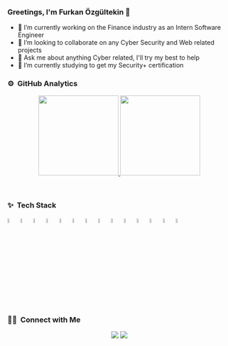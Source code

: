 ### Greetings, I'm  Furkan Özgültekin 👋

- 🔭 I’m currently working on the Finance industry as an Intern Software Engineer
- 👯 I’m looking to collaborate on any Cyber Security and Web related projects
- 💬 Ask me about anything Cyber related, I'll try my best to help
- 🌱 I’m currently studying to get my Security+ certification

<!--
**furknozg/furknozg** is a ✨ _special_ ✨ repository because its `README.md` (this file) appears on your GitHub profile.

Here are some ideas to get you started:

- 🔭 I’m currently working on ...
- 🌱 I’m currently learning ...
- 👯 I’m looking to collaborate on ...
- 🤔 I’m looking for help with ...
- 💬 Ask me about ...
- 📫 How to reach me: ...
- 😄 Pronouns: ...
- ⚡ Fun fact: ...
-->

### ⚙️ &nbsp;GitHub Analytics
<p align="center">
  <a href="https://github.com/furknozg">
     <img height="180em" src="https://github-readme-stats-eight-theta.vercel.app/api?username=furknozg&show_icons=true&theme=algolia&include_all_commits=true&count_private=true"/>
      <img height="180em" src="https://github-readme-stats-eight-theta.vercel.app/api/top-langs/?username=furknozg&layout=compact&langs_count=8&theme=algolia"/>
  </a>
</p>

<br>

### ✨  &nbsp;Tech Stack
<p padding-left="20px">
       <img width="5%" height="auto" src="https://user-images.githubusercontent.com/25181517/183897015-94a058a6-b86e-4e42-a37f-bf92061753e5.png"/>
       <img width="5%" height="auto" src="https://user-images.githubusercontent.com/25181517/117448124-a2da9800-af3e-11eb-85d2-bd1b69b65603.png"/>
       <img width="5%" height="auto" src="https://user-images.githubusercontent.com/25181517/202896760-337261ed-ee92-4979-84c4-d4b829c7355d.png"/>
       <img  width="5%" height="auto"  src="https://user-images.githubusercontent.com/25181517/183890598-19a0ac2d-e88a-4005-a8df-1ee36782fde1.png"/>
       <img  width="5%" height="auto"  src="https://github.com/marwin1991/profile-technology-icons/assets/62091613/9bf5650b-e534-4eae-8a26-8379d076f3b4"/>
       <img  width="5%" height="auto"  src="https://user-images.githubusercontent.com/25181517/183859966-a3462d8d-1bc7-4880-b353-e2cbed900ed6.png"/>
       <img  width="5%" height="auto"  src="https://user-images.githubusercontent.com/25181517/192149581-88194d20-1a37-4be8-8801-5dc0017ffbbe.png"/>
       <img  width="5%" height="auto"  src="https://user-images.githubusercontent.com/25181517/121405754-b4f48f80-c95d-11eb-8893-fc325bde617f.png"/>
       <img  width="5%" height="auto"  src="https://user-images.githubusercontent.com/25181517/117208740-bfb78400-adf5-11eb-97bb-09072b6bedfc.png"/>
      <img  width="5%" height="auto"  src="https://user-images.githubusercontent.com/25181517/182884177-d48a8579-2cd0-447a-b9a6-ffc7cb02560e.png"/>
      <img  width="5%" height="auto"  src="https://user-images.githubusercontent.com/25181517/117207330-263ba280-adf4-11eb-9b97-0ac5b40bc3be.png"/>
      <img  width="5%" height="auto"  src="https://user-images.githubusercontent.com/25181517/182534006-037f08b5-8e7b-4e5f-96b6-5d2a5558fa85.png"/>
      <img  width="5%" height="auto"  src="https://user-images.githubusercontent.com/25181517/183911547-990692bc-8411-4878-99a0-43506cdb69cf.png"/>
      <img width="5%" height="auto" src="https://cdn.simpleicons.org/threedotjs/white"
  
</p>


### 🤝🏻 &nbsp;Connect with Me

<p align="center">
<a href="https://linkedin.com/in/furkan-özgültekin-367936199/"><img src="https://img.shields.io/badge/-Furkan%20Özgültekin-0077B5?style=flat&logo=Linkedin&logoColor=white"/></a>
<a href="mailto:furkanozgultekin@gmail.com"><img src="https://img.shields.io/badge/-furkanozgultekin@gmail.com-D14836?style=flat&logo=Gmail&logoColor=white"/></a>
